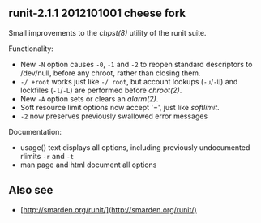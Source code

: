## runit-2.1.1 2012101001 cheese fork

Small improvements to the *chpst(8)* utility of the runit suite.

Functionality:

 * New `-N` option causes `-0`, `-1` and `-2` to reopen standard descriptors
   to /dev/null, before any chroot, rather than closing them.
 * `-/ +root` works just like `-/ root`, but account lookups (`-u`/`-U`) and
   lockfiles (`-l`/`-L`) are performed before *chroot(2)*.
 * New `-A` option sets or clears an *alarm(2)*.
 * Soft resource limit options now accept '=', just like *softlimit*.
 * `-2` now preserves previously swallowed error messages

Documentation:

 * usage() text displays all options, including previously undocumented
   rlimits `-r` and `-t`
 * man page and html document all options

## Also see

* [http://smarden.org/runit/](http://smarden.org/runit/)
